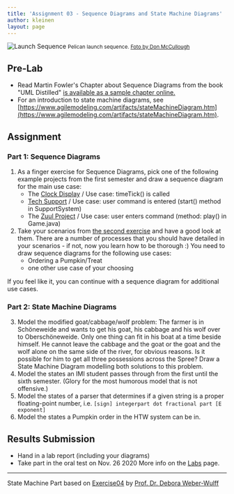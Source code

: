 ```yaml
---
title: 'Assignment 03 - Sequence Diagrams and State Machine Diagrams'
author: kleinen
layout: page
---
```


![Launch Sequence](../images/sequence.jpg)
<small class = "float-right">Pelican launch sequence. [Foto by Don McCullough ](https://www.flickr.com/photos/69214385@N04/9172233502)</small>

## Pre-Lab
* Read Martin Fowler's Chapter about Sequence Diagrams from the book "UML Distilled" [is available as a sample chapter online.](https://www.informit.com/articles/article.aspx?p=169507)
* For an introduction to state machine diagrams, see [https://www.agilemodeling.com/artifacts/stateMachineDiagram.htm](https://www.agilemodeling.com/artifacts/stateMachineDiagram.htm).

## Assignment
### Part 1: Sequence Diagrams
1. As a finger exercise for Sequence Diagrams, pick one of the following example projects from the first semester and draw a sequence diagram for the main use case:
    * The [Clock Display](https://github.com/htw-imi-info1/chapter03/tree/master/clock-display-with-GUI) / Use case: timeTick() is called
    * [Tech Support](https://github.com/htw-imi-info1/exercise07/tree/master/tech-support) / Use case: user command is entered (start() method in SupportSystem)
    * The [Zuul Project](https://github.com/htw-imi-info1/exercise10) /  Use case: user enters command (method: play() in Game.java)
2. Take your scenarios from [the second exercise](../lab-02-usecases-class) and have a good look at them. There are a number of processes that you should have detailed in your scenarios - if not, now you learn how to be thorough :) You need to draw sequence diagrams for the following use cases:
    * Ordering a Pumpkin/Treat
    * one other use case of your choosing

If you feel like it, you can continue with a sequence diagram for additional use cases.

### Part 2: State Machine Diagrams
3. Model the modified goat/cabbage/wolf problem: The farmer is in Schöneweide and wants to get his goat, his cabbage and his wolf over to Oberschöneweide. Only one thing can fit in his boat at a time beside himself. He cannot leave the cabbage and the goat or the goat and the wolf alone on the same side of the river, for obvious reasons. Is it possible for him to get all three possessions across the Spree? Draw a State Machine Diagram modelling both solutions to this problem.
4. Model the states an IMI student passes through from the first until the sixth semester. (Glory for the most humorous model that is not offensive.)
5. Model the states of a parser that determines if a given string is a proper floating-point number, i.e. `[sign] integerpart dot fractional part [E exponent]`
6. Model the states a Pumpkin order in the HTW system can be in.

## Results Submission
* Hand in a lab report (including your diagrams)
* Take part in the oral test on Nov. 26 2020
More info on the [Labs](..) page.

***

State Machine Part based on [Exercise04][3] by [Prof. Dr. Debora Weber-Wulff][4]

[3]: https://people.f4.htw-berlin.de/~weberwu/se/Labs/Ex4.shtml
[4]: https://www.f4.htw-berlin.de/~weberwu/
